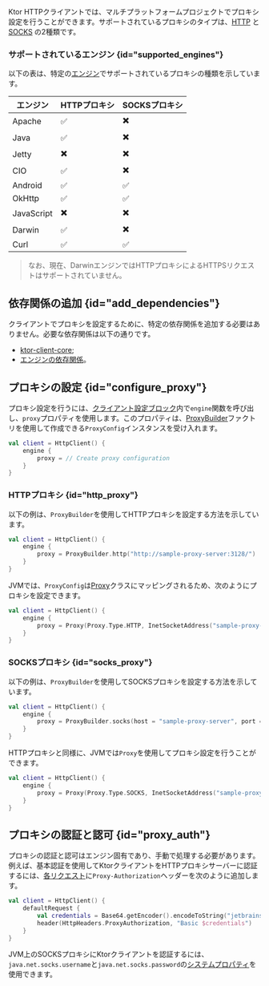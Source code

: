 [//]: # (title: プロキシ)

<show-structure for="chapter" depth="2"/>

Ktor HTTPクライアントでは、マルチプラットフォームプロジェクトでプロキシ設定を行うことができます。サポートされているプロキシのタイプは、[HTTP](https://en.wikipedia.org/wiki/Proxy_server#Web_proxy_servers) と [SOCKS](https://en.wikipedia.org/wiki/SOCKS) の2種類です。

### サポートされているエンジン {id="supported_engines"}

以下の表は、特定の[エンジン](client-engines.md)でサポートされているプロキシの種類を示しています。

| エンジン     | HTTPプロキシ | SOCKSプロキシ |
|------------|------------|-------------|
| Apache     | ✅          |   ✖️         |
| Java       | ✅          |   ✖️         |
| Jetty      | ✖️          |   ✖️         |
| CIO        | ✅          |   ✖️         |
| Android    | ✅          |   ✅         |
| OkHttp     | ✅          |   ✅         |
| JavaScript | ✖️          |   ✖️         |
| Darwin     | ✅          |   ✖️          |
| Curl       | ✅          |   ✅         |

> なお、現在、DarwinエンジンではHTTPプロキシによるHTTPSリクエストはサポートされていません。

## 依存関係の追加 {id="add_dependencies"}

クライアントでプロキシを設定するために、特定の依存関係を追加する必要はありません。必要な依存関係は以下の通りです。
- [ktor-client-core](client-dependencies.md#client-dependency);
- [エンジンの依存関係](client-dependencies.md#engine-dependency)。

## プロキシの設定 {id="configure_proxy"}

プロキシ設定を行うには、[クライアント設定ブロック](client-create-and-configure.md#configure-client)内で`engine`関数を呼び出し、`proxy`プロパティを使用します。このプロパティは、[ProxyBuilder](https://api.ktor.io/ktor-client/ktor-client-core/io.ktor.client.engine/-proxy-builder/index.html)ファクトリを使用して作成できる`ProxyConfig`インスタンスを受け入れます。

```kotlin
val client = HttpClient() {
    engine {
        proxy = // Create proxy configuration
    }
}
```

### HTTPプロキシ {id="http_proxy"}

以下の例は、`ProxyBuilder`を使用してHTTPプロキシを設定する方法を示しています。

```kotlin
val client = HttpClient() {
    engine {
        proxy = ProxyBuilder.http("http://sample-proxy-server:3128/")
    }
}
```

JVMでは、`ProxyConfig`は[Proxy](https://docs.oracle.com/javase/7/docs/api/java/lang/reflect/Proxy.html)クラスにマッピングされるため、次のようにプロキシを設定できます。

```kotlin
val client = HttpClient() {
    engine {
        proxy = Proxy(Proxy.Type.HTTP, InetSocketAddress("sample-proxy-server", 3128))
    }
}
```

### SOCKSプロキシ {id="socks_proxy"}

以下の例は、`ProxyBuilder`を使用してSOCKSプロキシを設定する方法を示しています。

```kotlin
val client = HttpClient() {
    engine {
        proxy = ProxyBuilder.socks(host = "sample-proxy-server", port = 1080)
    }
}
```

HTTPプロキシと同様に、JVMでは`Proxy`を使用してプロキシ設定を行うことができます。

```kotlin
val client = HttpClient() {
    engine {
        proxy = Proxy(Proxy.Type.SOCKS, InetSocketAddress("sample-proxy-server", 1080))
    }
}
```

## プロキシの認証と認可 {id="proxy_auth"}

プロキシの認証と認可はエンジン固有であり、手動で処理する必要があります。例えば、基本認証を使用してKtorクライアントをHTTPプロキシサーバーに認証するには、[各リクエスト](client-default-request.md)に`Proxy-Authorization`ヘッダーを次のように追加します。

```kotlin
val client = HttpClient() {
    defaultRequest {
        val credentials = Base64.getEncoder().encodeToString("jetbrains:foobar".toByteArray())
        header(HttpHeaders.ProxyAuthorization, "Basic $credentials")
    }
}
```

JVM上のSOCKSプロキシにKtorクライアントを認証するには、`java.net.socks.username`と`java.net.socks.password`の[システムプロパティ](https://docs.oracle.com/javase/7/docs/api/java/net/doc-files/net-properties.html)を使用できます。